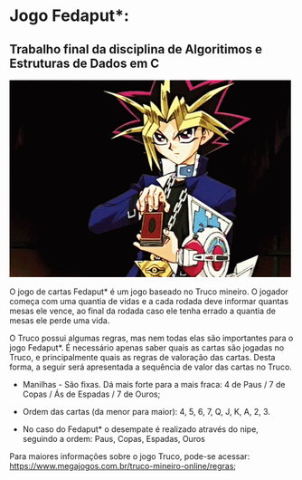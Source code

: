 # Jogo Fedaput*:
## Trabalho final da disciplina de Algoritimos e Estruturas de Dados em C

![Yugi Mutou Embaralhando Deck](https://github.com/FelipeAugus/C/blob/main/yugi.gif)

O jogo de cartas Fedaput* é um jogo baseado no Truco mineiro. O jogador começa com uma quantia de vidas e a cada rodada deve informar quantas mesas ele vence, ao final da rodada caso ele tenha errado a quantia de mesas ele perde uma vida.

O Truco possui algumas regras, mas nem todas elas são importantes para o jogo Fedaput*. É necessário apenas saber quais as cartas são jogadas no Truco, e principalmente quais as regras de valoração das cartas. Desta forma, a seguir será apresentada a sequência de valor das cartas no Truco.

+ Manilhas - São fixas. Dá mais forte para a mais fraca: 4 de Paus / 7 de Copas / Ás de Espadas / 7 de Ouros;

+ Ordem das cartas (da menor para maior): 4, 5, 6, 7, Q, J, K, A, 2, 3. 

+ No caso do Fedaput* o desempate é realizado através do nipe, seguindo a ordem: Paus, Copas, Espadas, Ouros

Para maiores informações sobre o jogo Truco, pode-se acessar: https://www.megajogos.com.br/truco-mineiro-online/regras;
